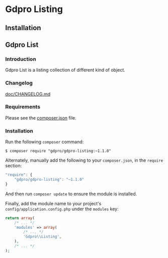 Gdpro Listing
=============

Installation
------------

## Gdpro List



### Introduction

Gdpro List is a listing collection  of different kind of object.


### Changelog

[doc/CHANGELOG.md](doc/CHANGELOG.md)


### Requirements

Please see the [composer.json](composer.json) file.


### Installation

Run the following `composer` command:

```console
$ composer require "gdpro/gdpro-listing:~1.1.0"
```

Alternately, manually add the following to your `composer.json`, in
the `require` section:

```javascript
"require": {
    "gdpro/gdpro-listing": "~1.1.0"
}
```

And then run `composer update` to ensure the module is installed.

Finally, add the module name to your project's `config/application.config.php`
under the `modules` key:

```php
return array(
    /* ... */
    'modules' => array(
        /* ... */
        'Gdpro\\Listing',
    ),
    /* ... */
);
```
